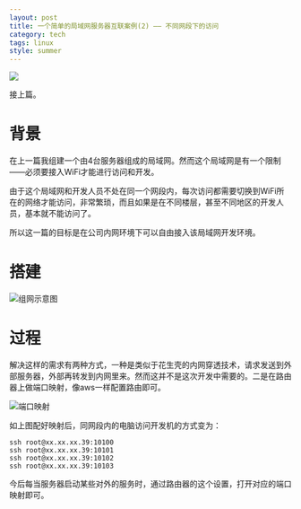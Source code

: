 ```yaml
---
layout: post
title: 一个简单的局域网服务器互联案例(2) —— 不同网段下的访问
category: tech
tags: linux
style: summer
---
```

![](https://cdn.kelu.org/blog/tags/linux.jpg)

接上篇。

# 背景

在上一篇我组建一个由4台服务器组成的局域网。然而这个局域网是有一个限制——必须要接入WiFi才能进行访问和开发。

由于这个局域网和开发人员不处在同一个网段内，每次访问都需要切换到WiFi所在的网络才能访问，非常繁琐，而且如果是在不同楼层，甚至不同地区的开发人员，基本就不能访问了。

所以这一篇的目标是在公司内网环境下可以自由接入该局域网开发环境。

# 搭建

![组网示意图](https://cdn.kelu.org/blog/2017/10/lan21.jpg)

# 过程

解决这样的需求有两种方式，一种是类似于花生壳的内网穿透技术，请求发送到外部服务器，外部再转发到内网里来。然而这并不是这次开发中需要的。二是在路由器上做端口映射，像aws一样配置路由即可。

![端口映射](https://cdn.kelu.org/blog/2017/10/lan22.jpg)

如上图配好映射后，同网段内的电脑访问开发机的方式变为：

	ssh root@xx.xx.xx.39:10100
	ssh root@xx.xx.xx.39:10101
	ssh root@xx.xx.xx.39:10102
	ssh root@xx.xx.xx.39:10103

今后每当服务器启动某些对外的服务时，通过路由器的这个设置，打开对应的端口映射即可。
